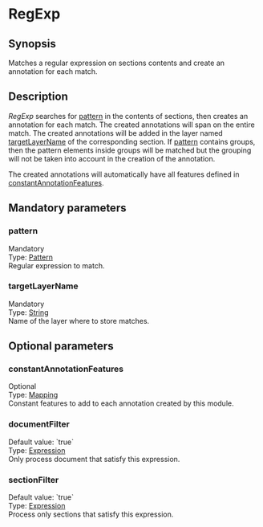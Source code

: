 <h1 class="module">RegExp</h1>

## Synopsis

Matches a regular expression on sections contents and create an annotation for each match.

## Description

*RegExp* searches for <a href="#pattern" class="param">pattern</a> in the contents of sections, then creates an annotation for each match. The created annotations will span on the entire match. The created annotations will be added in the layer named <a href="#targetLayerName" class="param">targetLayerName</a> of the corresponding section. If <a href="#pattern" class="param">pattern</a> contains groups, then the pattern elements inside groups will be matched but the grouping will not be taken into account in the creation of the annotation.

The created annotations will automatically have all features defined in <a href="#constantAnnotationFeatures" class="param">constantAnnotationFeatures</a>.

## Mandatory parameters

<h3 name="pattern" class="param">pattern</h3>

<div class="param-level param-level-mandatory">Mandatory
</div>
<div class="param-type">Type: <a href="../converter/java.util.regex.Pattern" class="converter">Pattern</a>
</div>
Regular expression to match.

<h3 name="targetLayerName" class="param">targetLayerName</h3>

<div class="param-level param-level-mandatory">Mandatory
</div>
<div class="param-type">Type: <a href="../converter/java.lang.String" class="converter">String</a>
</div>
Name of the layer where to store matches.

## Optional parameters

<h3 name="constantAnnotationFeatures" class="param">constantAnnotationFeatures</h3>

<div class="param-level param-level-optional">Optional
</div>
<div class="param-type">Type: <a href="../converter/fr.inra.maiage.bibliome.alvisnlp.core.module.types.Mapping" class="converter">Mapping</a>
</div>
Constant features to add to each annotation created by this module.

<h3 name="documentFilter" class="param">documentFilter</h3>

<div class="param-level param-level-default-value">Default value: `true`
</div>
<div class="param-type">Type: <a href="../converter/fr.inra.maiage.bibliome.alvisnlp.core.corpus.expressions.Expression" class="converter">Expression</a>
</div>
Only process document that satisfy this expression.

<h3 name="sectionFilter" class="param">sectionFilter</h3>

<div class="param-level param-level-default-value">Default value: `true`
</div>
<div class="param-type">Type: <a href="../converter/fr.inra.maiage.bibliome.alvisnlp.core.corpus.expressions.Expression" class="converter">Expression</a>
</div>
Process only sections that satisfy this expression.

